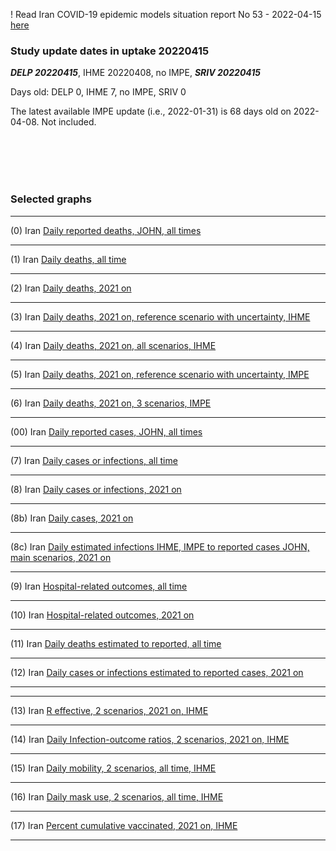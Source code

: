 ! Read Iran COVID-19 epidemic models situation report No 53 - 2022-04-15 [here](https://github.com/pourmalek/covir2/blob/main/situation%20reports/53%20Iran%20COVID-19%20epidemic%20models%20situation%20report%20No%2053%20–%202022-04-15.pdf)

### Study update dates in uptake 20220415

**_DELP 20220415_**, IHME 20220408, no IMPE, **_SRIV 20220415_**

Days old: DELP 0, IHME 7, no IMPE, SRIV 0

The latest available IMPE update (i.e., 2022-01-31) is 68 days old on 2022-04-08. Not included.


<br/><br/> 
<br/><br/> 


### Selected graphs

****

(0) Iran [Daily reported deaths, JOHN, all times](https://github.com/pourmalek/covir2/blob/main/20220415/output/graph%201%20COVID-19%20daily%20deaths%2C%20Iran%2C%20Johns%20Hopkins.pdf)


****

(1) Iran [Daily deaths, all time](https://github.com/pourmalek/covir2/blob/main/20220415/output/graph%2011%20COVID-19%20daily%20deaths%2C%20Iran%2C%20reference%20scenarios%2C%20all%20time.pdf)


****

(2) Iran [Daily deaths, 2021 on](https://github.com/pourmalek/covir2/blob/main/20220415/output/graph%2012%20COVID-19%20daily%20deaths%2C%20Iran%2C%20reference%20scenarios.pdf)

 
****

(3) Iran [Daily deaths, 2021 on, reference scenario with uncertainty, IHME](https://github.com/pourmalek/covir2/blob/main/20220415/output/graph%2014%20COVID-19%20daily%20deaths%2C%20Iran%2C%20reference%20scenario%20with%20uncertainty%2C%20IHME.pdf)


****

(4) Iran [Daily deaths, 2021 on, all scenarios, IHME](https://github.com/pourmalek/covir2/blob/main/20220415/output/graph%2015%20COVID-19%20daily%20deaths%2C%20Iran%2C%20all%20scenarios%2C%20IHME.pdf)


****

(5) Iran [Daily deaths, 2021 on, reference scenario with uncertainty, IMPE](https://github.com/pourmalek/covir2/blob/main/20220415/output/graph%2016%20COVID-19%20daily%20deaths%2C%20Iran%2C%20reference%20scenario%20with%20uncertainty%2C%20IMPE.pdf)


****

(6) Iran [Daily deaths, 2021 on, 3 scenarios, IMPE](https://github.com/pourmalek/covir2/blob/main/20220415/output/graph%2017%20COVID-19%20daily%20deaths%2C%20Iran%2C%203%20scenarios%2C%20IMPE.pdf)


****

(00) Iran [Daily reported cases, JOHN, all times](https://github.com/pourmalek/covir2/blob/main/20220415/output/graph%202%20COVID-19%20daily%20cases%2C%20Iran%2C%20Johns%20Hopkins.pdf)


****

(7) Iran [Daily cases or infections, all time](https://github.com/pourmalek/covir2/blob/main/20220415/output/graph%2021%20COVID-19%20daily%20cases%2C%20Iran%2C%20reference%20scenarios%2C%20all%20time.pdf)


****

(8) Iran [Daily cases or infections, 2021 on](https://github.com/pourmalek/covir2/blob/main/20220415/output/graph%2022%20COVID-19%20daily%20cases%2C%20Iran%2C%20reference%20scenarios.pdf)

 
****

(8b) Iran [Daily cases, 2021 on](https://github.com/pourmalek/covir2/blob/main/20220415/output/graph%2022b%20COVID-19%20daily%20cases%2C%20Iran%2C%20reference%20scenarios.pdf)

 
****

(8c) Iran [Daily estimated infections IHME, IMPE to reported cases JOHN, main scenarios, 2021 on](https://github.com/pourmalek/covir2/blob/main/20220415/output/graph%2029%20C19%20daily%20estimated%20infections%20to%20reported%20cases%2C%20Iran%2C%20reference%20scenarios%202021.pdf)

 
****

(9) Iran [Hospital-related outcomes, all time](https://github.com/pourmalek/covir2/blob/main/20220415/output/graph%2071a%20COVID-19%20hospital-related%20outcomes%2C%20all%20time.pdf)


****

(10) Iran [Hospital-related outcomes, 2021 on](https://github.com/pourmalek/covir2/blob/main/20220415/output/graph%2072%20COVID-19%20hospital-related%20outcomes%2C%20wo%20extremes%2C%202021.pdf)

 
****

(11) Iran [Daily deaths estimated to reported, all time](https://github.com/pourmalek/covir2/blob/main/20220415/output/graph%2091%20COVID-19%20daily%20deaths%20estimated%20to%20reported%2C%20Iran%2C%20reference%20scenarios%2C%20all%20time.pdf)

 
****

(12) Iran [Daily cases or infections estimated to reported cases, 2021 on](https://github.com/pourmalek/covir2/blob/main/20220415/output/graph%2094%20COVID-19%20daily%20cases%20estimated%20to%20reported%2C%20Iran%2C%20reference%20scenarios.pdf) 

 
****
****

(13) Iran [R effective, 2 scenarios, 2021 on, IHME](https://github.com/pourmalek/covir2/blob/main/20220415/output/graph%20101%20COVID-19%20R%20effective%2C%20Iran%2C%202%20scenarios%2001jun2021%20on.pdf)


****

(14) Iran [Daily Infection-outcome ratios, 2 scenarios, 2021 on, IHME](https://github.com/pourmalek/covir2/blob/main/20220415/output/graph%20102%20COVID-19%20daily%20Infection%20outcomes%20ratios%2C%20Iran%202%20scenarios%2C%20IHME.pdf)


****

(15) Iran [Daily mobility, 2 scenarios, all time, IHME](https://github.com/pourmalek/covir2/blob/main/20220415/output/graph%20103%20COVID-19%20daily%20mobility%2C%20Iran%2C%202%20scenarios%20IHME.pdf)


****

(16) Iran [Daily mask use, 2 scenarios, all time, IHME](https://github.com/pourmalek/covir2/blob/main/20220415/output/graph%20104%20COVID-19%20daily%20mask_use%2C%20Iran%2C%202%20scenarios%20IHME.pdf)


****

(17) Iran [Percent cumulative vaccinated, 2021 on, IHME](https://github.com/pourmalek/covir2/blob/main/20220415/output/graph%20105%20COVID-19%20cumulative%20vaccinated%20percent%2C%20Iran%20IHME.pdf)


****



